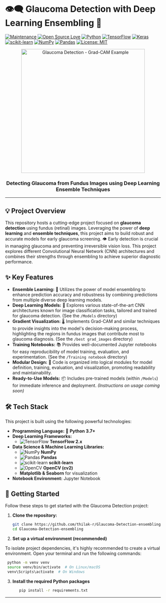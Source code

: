 # 👁️‍🗨️ Glaucoma Detection with Deep Learning Ensembling 🚀

[![Maintenance](https://img.shields.io/badge/Maintained%3F-yes-green.svg)](https://github.com/thilak-r/Glaucoma-Detection-ensembling/graphs/commit-activity)
[![Open Source Love](https://badges.frapsoft.com/os/v1/open-source.svg?v=103)](https://opensource.org/)
[![Python](https://img.shields.io/badge/Python-3.7+-blue.svg?logo=python&logoColor=white)](https://www.python.org/)
[![TensorFlow](https://img.shields.io/badge/TensorFlow-2.x-orange.svg?logo=tensorflow&logoColor=white)](https://www.tensorflow.org/)
[![Keras](https://img.shields.io/badge/Keras-2.x-red.svg?logo=keras&logoColor=white)](https://keras.io/)
[![scikit-learn](https://img.shields.io/badge/scikit--learn-1.0+-blueviolet.svg?logo=scikit-learn&logoColor=white)](https://scikit-learn.org/)
[![NumPy](https://img.shields.io/badge/NumPy-1.20+-green.svg?logo=numpy&logoColor=white)](https://numpy.org/)
[![Pandas](https://img.shields.io/badge/Pandas-1.3+-purple.svg?logo=pandas&logoColor=white)](https://pandas.pydata.org/)
[![License: MIT](https://img.shields.io/badge/License-MIT-yellow.svg)](https://opensource.org/licenses/MIT)

<p align="center">
  <img src="https://raw.githubusercontent.com/thilak-r/Glaucoma-Detection-ensembling/main/best%20grad_images/positive_gradcam_image_11.png" width="400" alt="Glaucoma Detection - Grad-CAM Example">
</p>

<h3 align="center">Detecting Glaucoma from Fundus Images using Deep Learning Ensemble Techniques </h3>

---

## 💡 Project Overview

This repository hosts a cutting-edge project focused on **glaucoma detection** using fundus (retinal) images. Leveraging the power of **deep learning** and **ensemble techniques**, this project aims to build robust and accurate models for early glaucoma screening. 👁️ Early detection is crucial in managing glaucoma and preventing irreversible vision loss. This project explores different Convolutional Neural Network (CNN) architectures and combines their strengths through ensembling to achieve superior diagnostic performance.

## ✨ Key Features

* **Ensemble Learning:** 🤖  Utilizes the power of model ensembling to enhance prediction accuracy and robustness by combining predictions from multiple diverse deep learning models.
* **Deep Learning Models:** 🧠 Explores various state-of-the-art CNN architectures known for image classification tasks, tailored and trained for glaucoma detection. (See the `/Models` directory)
* **Gradient Visualization:** 🌡️ Implements Grad-CAM and similar techniques to provide insights into the model's decision-making process, highlighting the regions in fundus images that contribute most to glaucoma diagnosis. (See the `/best grad_images` directory)
* **Training Notebooks:** 📚  Provides well-documented Jupyter notebooks for easy reproducibility of model training, evaluation, and experimentation. (See the `/Training notebook` directory)
* **Modular Design:** 🧱 Code is organized into logical modules for model definition, training, evaluation, and visualization, promoting readability and maintainability.
* **Ready-to-Use Models:** 📦 Includes pre-trained models (within `/Models`) for immediate inference and deployment. *(Instructions on usage coming soon)*

## 🛠️ Tech Stack

This project is built using the following powerful technologies:

* **Programming Language:**  🐍 **Python 3.7+**
* **Deep Learning Frameworks:**
    * <img src="https://img.shields.io/badge/TensorFlow-2.x-orange.svg?logo=tensorflow&logoColor=white" alt="TensorFlow"/> **TensorFlow 2.x**
* **Data Science & Machine Learning Libraries:**
    * <img src="https://img.shields.io/badge/NumPy-1.20+-green.svg?logo=numpy&logoColor=white" alt="NumPy"/> **NumPy**
    * <img src="https://img.shields.io/badge/Pandas-1.3+-purple.svg?logo=pandas&logoColor=white" alt="Pandas"/> **Pandas**
    * <img src="https://img.shields.io/badge/scikit--learn-1.0+-blueviolet.svg?logo=scikit-learn&logoColor=white" alt="scikit-learn"/> **scikit-learn**
    * <img src="https://img.shields.io/badge/OpenCV-4.x-yellowgreen.svg?logo=opencv&logoColor=white" alt="OpenCV"/> **OpenCV (cv2)**
    * **Matplotlib & Seaborn** for visualization
* **Notebook Environment:**  Jupyter Notebook

## 🚀 Getting Started

Follow these steps to get started with the Glaucoma Detection project:

1. **Clone the repository:**

   ```bash
   git clone https://github.com/thilak-r/Glaucoma-Detection-ensembling.git
   cd Glaucoma-Detection-ensembling
2. **Set up a virtual environment (recommended)**

To isolate project dependencies, it's highly recommended to create a virtual environment. Open your terminal and run the following commands:

   ```bash
    python -m venv venv
    source venv/bin/activate  # On Linux/macOS
    venv\Scripts\activate  # On Windows
```
    
3. **Install the required Python packages**

    ```bash
       pip install -r requirements.txt
    ```
---

